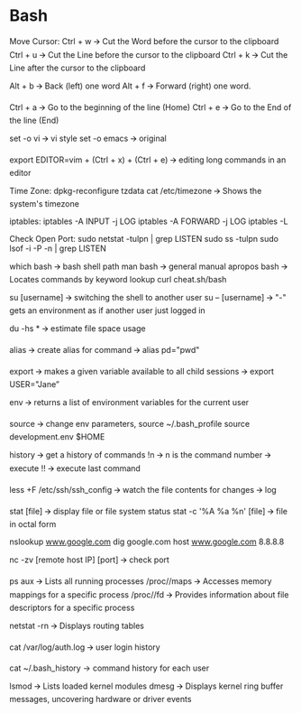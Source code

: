 # Bash

Move Cursor:
Ctrl + w 🡪 Cut the Word before the cursor to the clipboard
Ctrl + u 🡪 Cut the Line before the cursor to the clipboard
Ctrl + k 🡪 Cut the Line after the cursor to the clipboard

Alt + b 🡪 Back (left) one word
Alt + f 🡪 Forward (right) one word.

Ctrl + a 🡪 Go to the beginning of the line (Home)
Ctrl + e 🡪 Go to the End of the line (End)

set -o vi 🡪 vi style
set -o emacs 🡪 original

export EDITOR=vim + (Ctrl + x) + (Ctrl + e) 🡪 editing long commands in an editor

Time Zone:
dpkg-reconfigure tzdata
cat /etc/timezone 🡪 Shows the system's timezone

iptables:
iptables -A INPUT -j LOG
iptables -A FORWARD -j LOG
iptables -L

Check Open Port:
sudo netstat -tulpn | grep LISTEN
sudo ss -tulpn
sudo lsof -i -P -n | grep LISTEN

which bash 🡪 bash shell path
man bash 🡪 general manual
apropos bash 🡪 Locates commands by keyword lookup
curl cheat.sh/bash

su [username] 🡪 switching the shell to another user
su – [username] 🡪 "-" gets an environment as if another user just logged in

du -hs * 🡪 estimate file space usage

alias 🡪 create alias for command 🡪 alias pd="pwd"

export 🡪 makes a given variable available to all child sessions 🡪 export USER="Jane”

env 🡪 returns a list of environment variables for the current user

source 🡪 change env parameters, 
source ~/.bash_profile
source development.env
$HOME

history 🡪 get a history of commands
!n 🡪 n is the command number 🡪 execute
!! 🡪 execute last command

less +F /etc/ssh/ssh_config 🡪 watch the file contents for changes 🡪 log

stat [file] 🡪 display file or file system status
stat -c '%A %a %n' [file] 🡪 file in octal form

nslookup www.google.com
dig google.com
host www.google.com 8.8.8.8

nc -zv [remote host IP] [port] 🡪 check port

ps aux 🡪 Lists all running processes
/proc/<pid>/maps 🡪 Accesses memory mappings for a specific process
/proc/<pid>/fd 🡪 Provides information about file descriptors for a specific process

netstat -rn 🡪 Displays routing tables

cat /var/log/auth.log 🡪 user login history

cat ~/.bash_history → command history for each user

lsmod 🡪 Lists loaded kernel modules
dmesg 🡪 Displays kernel ring buffer messages, uncovering hardware or driver events
